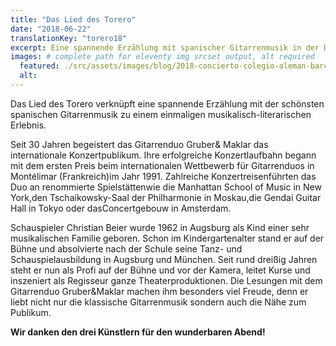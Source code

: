 ```yaml
---
title: "Das Lied des Torero"
date: "2018-06-22"
translationKey: "torero18"
excerpt: Eine spannende Erzählung mit spanischer Gitarrenmusik in der Deutschen Schule Barcelona.
images: # complete path for eleventy img srcset output, alt required
  featured: ./src/assets/images/blog/2018-concierto-colegio-aleman-barcelona-20.jpg
  alt:
---
```


Das Lied des Torero verknüpft eine spannende Erzählung mit der schönsten spanischen Gitarrenmusik zu einem einmaligen musikalisch-literarischen Erlebnis.

Seit 30 Jahren begeistert das Gitarrenduo Gruber& Maklar das internationale Konzertpublikum.
Ihre erfolgreiche Konzertlaufbahn begann mit dem ersten Preis beim internationalen Wettbewerb für Gitarrenduos in Montélimar (Frankreich)im Jahr 1991. Zahlreiche Konzertreisenführten das Duo an renommierte Spielstättenwie die Manhattan School of Music in New York,den Tschaikowsky-Saal der Philharmonie in Moskau,die Gendai Guitar Hall in Tokyo oder dasConcertgebouw in Amsterdam.

Schauspieler Christian Beier wurde 1962 in Augsburg als Kind einer sehr musikalischen Familie geboren. Schon im Kindergartenalter stand er auf der Bühne und absolvierte nach der Schule seine Tanz- und Schauspielausbildung in Augsburg und München. Seit rund dreißig Jahren steht er nun als Profi auf der Bühne und vor der Kamera, leitet Kurse und inszeniert als Regisseur ganze Theaterproduktionen. Die Lesungen mit dem Gitarrenduo Gruber&Maklar machen ihm besonders viel Freude, denn er liebt nicht nur die klassische Gitarrenmusik sondern auch die Nähe zum Publikum.

**Wir danken den drei Künstlern für den wunderbaren Abend!**
